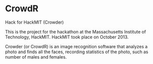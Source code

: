 CrowdR
======

Hack for HackMIT (Crowder)

This is the project for the hackathon at the Massachusetts Institute of Technology, HackMIT. HackMIT took place on October 2013.

Crowder (or CrowdR) is an image recognition software that analyzes a photo and finds all the faces, recording statistics of the photo, such as number of males and females.
